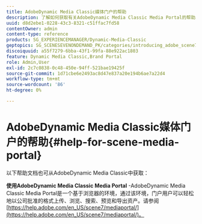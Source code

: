 ```yaml
---
title: AdobeDynamic Media Classic媒体门户的帮助
description: 了解如何获取有关AdobeDynamic Media Classic Media Portal的帮助。
uuid: d8d2ebe1-0228-43c3-8321-c51ffac7fd58
contentOwner: admin
content-type: reference
products: SG_EXPERIENCEMANAGER/Dynamic-Media-Classic
geptopics: SG_SCENESEVENONDEMAND_PK/categories/introducing_adobe_scene7
discoiquuid: a55f7279-6bba-43f1-99fa-88e922ac1803
feature: Dynamic Media Classic,Brand Portal
role: Admin,User
exl-id: 2c7c0838-0c48-450e-94ff-521bae19425f
source-git-commit: 1d71cbe6e2493ac8d47e837a20e194b6ae7a22d4
workflow-type: tm+mt
source-wordcount: '86'
ht-degree: 0%

---
```


# AdobeDynamic Media Classic媒体门户的帮助{#help-for-scene-media-portal}

以下帮助文档也可从AdobeDynamic Media Classic中获取：

**使用AdobeDynamic Media Classic Media Portal**  -AdobeDynamic Media Classic Media Portal是一个基于浏览器的环境，通过该环境，门户用户可以轻松地以公司批准的格式上传、浏览、搜索、预览和导出资产。请参阅[https://help.adobe.com/en_US/scene7/mediaportal/](https://help.adobe.com/en_US/scene7/mediaportal/)。

<!-- Is this topic still needed? -rb 04/22/21
 used to point to www.adobe.com/go/learn_sc7_mediaportalusing_en and http://help.adobe.com/en_US/scene7/mediaportal/-->